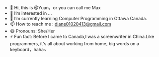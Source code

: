 - 👋 Hi, this is @Yuan，or you can call me Max
- 👀 I’m interested in ...
- 🌱 I’m currently learning Computer Programming in Ottawa Canada.
- 📫 How to reach me : diane01020413@gmail.com
- 😄 Pronouns: She/Her
- ⚡ Fun fact: Before I came to Canada,I was a screenwriter in China.Like programmers, it's all about working from home, big words on a keyboard，haha~ 

<!---
Yuan0317/Yuan0317 is a ✨ special ✨ repository because its `README.md` (this file) appears on your GitHub profile.
You can click the Preview link to take a look at your changes.
--->
